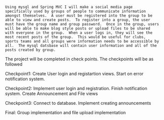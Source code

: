 	Using mysql and Spring MVC I will make a social media page specifically used by groups of people to communicate information amongst themselves.  A user must be registered into the group to be able to view and create posts.  To register into a group, the user must have the group name and group password.  Once in the group, users will be able to make blog style posts or upload files to be shared with everyone in the group.  When a user logs in, they will see the most recent posts of the group.  This would be useful for clubs, sports teams and all groups were information needs to be accessible by all.  The mysql datsbase will contain user information and all of the posts created by group.

The project will be completed in check points.  The checkpoints will be as followed

Checkpoint1: Create User login and registartion views.  Start on error notification system.

Checkpoint2: Implement user login and registration.  Finish notification system.  Create Announcement and File views

Checkpoint3: Connect to database.  Implement creating announcements

Final: Group implementation and file upload implementation
